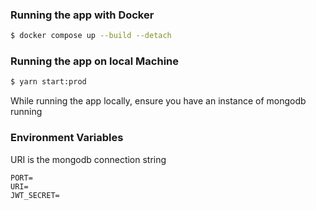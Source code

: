 ### Running the app with Docker

```sh
$ docker compose up --build --detach
```

### Running the app on local Machine

```sh
$ yarn start:prod
```

While running the app locally, ensure you have an instance of mongodb running

### Environment Variables

URI is the mongodb connection string

```
PORT=
URI=
JWT_SECRET=
```
